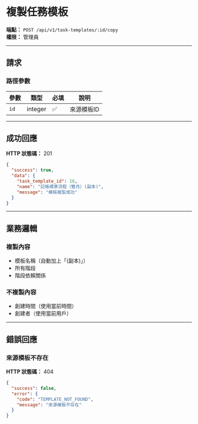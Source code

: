 # 複製任務模板

**端點：** `POST /api/v1/task-templates/:id/copy`  
**權限：** 管理員

---

## 請求

### 路徑參數
| 參數 | 類型 | 必填 | 說明 |
|-----|------|------|------|
| `id` | integer | ✅ | 來源模板ID |

---

## 成功回應

**HTTP 狀態碼：** 201

```json
{
  "success": true,
  "data": {
    "task_template_id": 16,
    "name": "記帳標準流程（雙月）(副本)",
    "message": "模板複製成功"
  }
}
```

---

## 業務邏輯

### 複製內容
- 模板名稱（自動加上「(副本)」）
- 所有階段
- 階段依賴關係

### 不複製內容
- 創建時間（使用當前時間）
- 創建者（使用當前用戶）

---

## 錯誤回應

### 來源模板不存在
**HTTP 狀態碼：** 404
```json
{
  "success": false,
  "error": {
    "code": "TEMPLATE_NOT_FOUND",
    "message": "來源模板不存在"
  }
}
```


